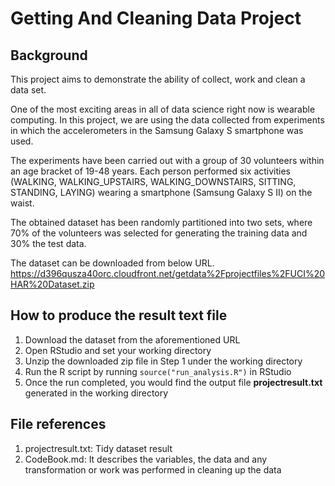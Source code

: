 # Getting And Cleaning Data Project

## Background 
This project aims to demonstrate the ability of collect, work and clean a data set. 

One of the most exciting areas in all of data science right now is wearable computing. 
In this project, we are using the data collected from experiments in which the accelerometers in the Samsung Galaxy S smartphone was used. 

The experiments have been carried out with a group of 30 volunteers within an age bracket of 19-48 years. 
Each person performed six activities (WALKING, WALKING_UPSTAIRS, WALKING_DOWNSTAIRS, SITTING, STANDING, LAYING) wearing a smartphone (Samsung Galaxy S II) on the waist.

The obtained dataset has been randomly partitioned into two sets, where 70% of the volunteers was selected for generating the training data and 30% the test data. 

The dataset can be downloaded from below URL.
https://d396qusza40orc.cloudfront.net/getdata%2Fprojectfiles%2FUCI%20HAR%20Dataset.zip

## How to produce the result text file
1. Download the dataset from the aforementioned URL
2. Open RStudio and set your working directory
3. Unzip the downloaded zip file in Step 1 under the working directory 
4. Run the R script by running `source("run_analysis.R")` in RStudio
5. Once the run completed, you would find the output file **projectresult.txt** generated in the working directory

## File references
1. projectresult.txt: Tidy dataset result
2. CodeBook.md: It describes the variables, the data and any transformation or work was performed in cleaning up the data